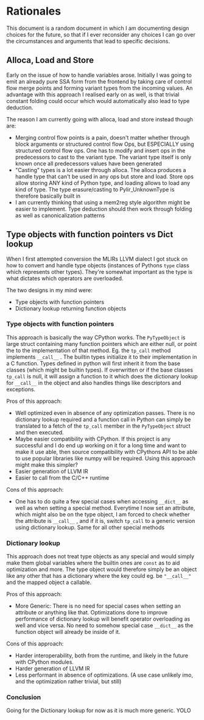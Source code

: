 
# Rationales

This document is a random document in which I am documenting design choices for the future, so that if I ever reconsider
any choices I can go over the circumstances and arguments that lead to specific decisions.

## Alloca, Load and Store

Early on the issue of how to handle variables arose. Initially I was going to emit an already pure SSA form from the 
frontend by taking care of control flow merge points and forming variant types from the incoming values. An advantage
with this approach I realised early on as well, is that trivial constant folding could occur which would automatically
also lead to type deduction. 

The reason I am currently going with alloca, load and store instead though are:

* Merging control flow points is a pain, doesn't matter whether through block arguments or structured control flow Ops,
  but ESPECIALLY using structured control flow ops. One has to modify and insert ops in the predecessors to cast to the
  variant type. The variant type itself is only known once all predecessors values have been generated
* "Casting" types is a lot easier through alloca. The alloca produces a handle type that can't be used in any ops but
  store and load. Store ops allow storing ANY kind of Python type, and loading allows to load any kind of type. The type
  erasure/casting to Pylir_UnknownType is therefore basically built in
* I am currently thinking that using a mem2reg style algorithm might be easier to implement. Type deduction should then
  work through folding as well as canonicalization patterns

## Type objects with function pointers vs Dict lookup

When I first attempted conversion the MLIRs LLVM dialect I got stuck on how to convert and handle type objects
(instances of Pythons `type` class which represents other types). They're somewhat important as the type is what
dictates which operators are overloaded.

The two designs in my mind were:

* Type objects with function pointers
* Dictionary lookup returning function objects

### Type objects with function pointers

This approach is basically the way CPython works. The `PyTypeObject` is large struct containing many function pointers
which are either null, or point the to the implementation of that method. Eg. the `tp_call` method implements `__call__`
. The builtin types initialize it to their implementation in a C function. Types defined in python will first inherit it
from the base classes (which might be builtin types). If overwritten or if the base classes `tp_call` is null, it will
assign a function to it which does the dictionary lookup for `__call__` in the object and also handles things like
descriptors and exceptions.

Pros of this approach:

* Well optimized even in absence of any optimization passes. There is no dictionary lookup required and a function call
  in Python can simply be translated to a fetch of the `tp_call` member in the `PyTypeObject` struct and then executed.
* Maybe easier compatibility with CPython. If this project is any successful and I do end up working on it for a long
  time and want to make it use able, then source compatibility with CPythons API to be able to use popular libraries
  like numpy will be required. Using this approach might make this simpler?
* Easier generation of LLVM IR
* Easier to call from the C/C++ runtime

Cons of this approach:

* One has to do quite a few special cases when accessing `__dict__` as well as when setting a special method. Everytime
  I now set an attribute, which might also be on the type object, I am forced to check whether the attribute
  is `__call__` , and if it is, switch `tp_call` to a generic version using dictionary lookup. Same for all other
  special methods

### Dictionary lookup

This approach does not treat type objects as any special and would simply make them global variables where the builtin
ones are `const` as to aid optimization and more. The type object would therefore simply be an object like any other
that has a dictionary where the key could eg. be `"__call__"` and the mapped object a callable.

Pros of this approach:

* More Generic: There is no need for special cases when setting an attribute or anything like that. Optimizations done
  to improve performance of dictionary lookup will benefit operator overloading as well and vice versa. No need to
  somehow special case `__dict__` as the function object will already be inside of it.

Cons of this approach:

* Harder interoperability, both from the runtime, and likely in the future with CPython modules.
* Harder generation of LLVM IR
* Less performant in absence of optimizations. (A use case unlikely imo, and the optimization rather trivial, but still)

### Conclusion

Going for the Dictionary lookup for now as it is much more generic. YOLO
